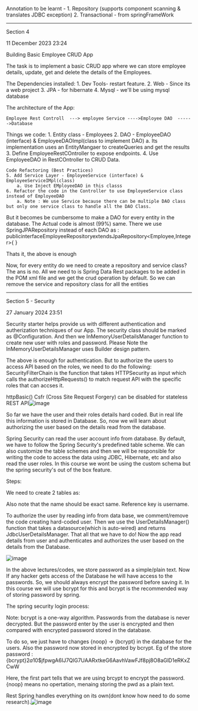 Annotation to be learnt - 
	1. Repository (supports component scanning & translates JDBC exception)
	2. Transactional - from springFrameWork
	
----------------------------------------------------------------------------------------------------------------------------------------------------

Section 4

11 December 2023
23:24

Building Basic Employee CRUD App

The task is to implement a basic CRUD app where we can store employee details, update, get and delete the details of the Employees.

The Dependencies installed:
	1. Dev Tools- restart feature.
	2. Web - Since its a web project
	3. JPA - for hibernate
	4. Mysql - we'll be using mysql database

The architecture of the App:

	Employee Rest Controll  ---> employee Service ---->Employee DAO  ------>Database
	
	
Things we code:
	1. Entity class - Employees
	2. DAO - EmployeeDAO (interface) & EmployeeDAOImpl(class to implement DAO)
		a. Its implementation uses an EntityMangaer to createQueries and get the results
	3. Define EmployeeRestCOntroller to expose endpoints.
	4. Use EmployeeDAO in RestCOntroller to CRUD Data.

	Code Refactoring (Best Practices)
	5. Add Service Layer - EmployeeService (interface) & EmployeeServiceIMpl(class)
		a. Use Inject EMployeeDAO in this classs
	6. Refactor the code in the Controller to use EmployeeService class instead of EmployeeDAO
		a. Note : We use Service because there can be multiple DAO class but only one service class to handle all the DAO Class.
	
	
	
	
But it becomes be cumbersome to make a DAO for every entity in the database. The Actual code is almost (99%) same.
There we use SpringJPARepository instead of each DAO as :
publicinterfaceEmployeeRepositoryextendsJpaRepository<Employee,Integer>{
}

Thats it, the above is enough


Now, for every entity do we need to create a repository and service class?
The ans is no.
All we need to is Spring Data Rest packages to be added in the POM xml file and we get the crud operation by default.
So we can remove the service and repository class for alll the entities

----------------------------------------------------------------------------------------------------------------------------------------------------

Section 5 - Security

27 January 2024
23:51

Security starter helps provide us with different authentication and autherization techniques of our App.
The security class should be marked as @Configuration.  And then we InMemoryUserDetailsManager function to create  new user with roles and password. Please Note the InMemoryUserDetailsManager uses Builder design pattern.

The above is enough for authentication.
But to authorize the users to access API based on the roles, we need to do the following:
SecurityFilterChain is the function that takes HTTPSecurity as input which calls the authorizeHttpRequests() to match request API with the specific roles that can accses it.

httpBasic()
Csfr (Cross Site Request Forgery) can be disabled for stateless REST API![image](https://github.com/Avayabhay/Spring-Works/assets/39983140/868722eb-648b-4c41-86c0-a3a8ec548fbb)


So far we have the user and their roles details hard coded. But in real life this information is stored in Database.
So, now we will learn about authorizing the user based on the details read from the database.

Spring Security can read the user account info from database.
By default, we have to follow the Spring Security's predefined table scheme.
We can also customize the table schemes and then we will be responsible for writing the code to access the data using JDBC, Hibernate, etc and also read the user roles. In this course we wont be using the custom schema but the spring security's out of the box feature.

Steps:



We need to create 2 tables as:

Also note that the name should be exact same. Reference key is username.


To authorize the user by reading info from data base, we comment/remove the code creating hard-coded user.
Then we use the UserDetailsManager()  function that takes a datasource(which is auto-wired) and returns JdbcUserDetailsManager. That all that we have to do!
Now the app read details from user and authenticates and authorizes the user based on the details from the Database.
 


![image](https://github.com/Avayabhay/Spring-Works/assets/39983140/000e3c3d-9ca0-4062-9ebb-b3de30e46f41)


In the above lectures/codes, we store password as a simple/plain text. Now If any hacker gets access of the Database he will have access to the passwords. So, we should always encrypt the password before saving it. In this course we will use bcrypt for this and bcrypt is the recommended way of storing password by spring.

The spring security login process:

Note: bcrypt is a one-way algorithm. Passwords from the database is never decrypted. But the password enter by the user is encrypted and then compared with encrypted password stored in the database.

To do so, we just have to changes {noop} -> {bcrypt} in the database for the users. Also the password now stored in encrypted by bcrypt. Eg of the store password :
{bcrypt}$2a$10$jfpwgA6IJ7QlG7UAARxtkeG6AavhVawFJf8pj8O8aGlD1eRKxZCwW

Here, the first part tells that we are using brcypt to encrypt the password. {noop} means no opertation, menaing storing the pwd as a plain text.

Rest Spring handles everything on its own(dont know how need to do some research).![image](https://github.com/Avayabhay/Spring-Works/assets/39983140/d806dbac-2e1a-45a3-9989-5d4829b58df3)


